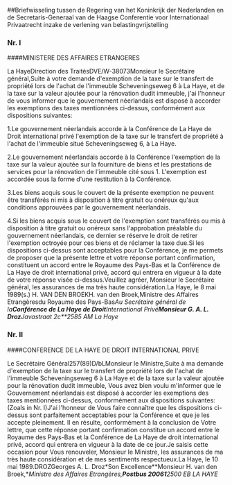 <meta http-equiv='Content-Type' content='text/html; charset=utf-8' />

##Briefwisseling tussen de Regering van het Koninkrijk der Nederlanden en de Secretaris-Generaal van de Haagse Conferentie voor Internationaal Privaatrecht inzake de verlening van belastingvrijstelling

### Nr.  I  

####MINISTERE DES AFFAIRES ETRANGERES

La HayeDirection des TraitésDVE/W-38073Monsieur le Secrétaire général,Suite à votre demande d'exemption de la taxe sur le transfert de propriété lors de l'achat de l'immeuble Scheveningseweg 6 à La Haye, et de la taxe sur la valeur ajoutée pour la rénovation dudit immeuble, j'ai l'honneur de vous informer que le gouvernement néerlandais est disposé à accorder les exemptions des taxes mentionnées ci-dessus, conformément aux dispositions suivantes:

1.Le gouvernement néerlandais accorde à la Conférence de La Haye de Droit international privé l'exemption de la taxe sur le transfert de propriété à l'achat de l'immeuble situé Scheveningseweg 6, à La Haye.

2.Le gouvernement néerlandais accorde à la Conférence l'exemption de la taxe sur la valeur ajoutée sur la fourniture de biens et les prestations de services pour la rénovation de l'immeuble cité sous 1. L'exemption est accordée sous la forme d'une restitution à la Conférence.

3.Les biens acquis sous le couvert de la présente exemption ne peuvent être transférés ni mis à disposition à titre gratuit ou onéreux qu'aux conditions approuvées par le gouvernement néerlandais.

4.Si les biens acquis sous le couvert de l'exemption sont transférés ou mis à disposition à titre gratuit ou onéreux sans l'approbation préalable du gouvernement néerlandais, ce dernier se réserve le droit de retirer l'exemption octroyée pour ces biens et de réclamer la taxe due.Si les dispositions ci-dessus sont acceptables pour la Conférence, je me permets de proposer que la présente lettre et votre réponse portant confirmation, constituent un accord entre le Royaume des Pays-Bas et la Conférence de La Haye de droit international privé, accord qui entrera en vigueur à la date de votre réponse visée ci-dessus.Veuillez agréer, Monsieur le Secrétaire général, les assurances de ma très haute considération.La Haye, le 8 mai 1989(s.) H. VAN DEN BROEKH. van den Broek,Ministre des Affaires Etrangèresdu Royaume des Pays-Bas*Au Secrétaire général de la**Conférence de La Haye de Droit**International Privé**Monsieur G. A. L. Droz**Javastraat 2c**2585 AM La Haye*

### Nr.  II  

####CONFERENCE DE LA HAYE DE DROIT INTERNATIONAL PRIVE

Le Secrétaire Général257(89)D/bLMonsieur le Ministre,Suite à ma demande d'exemption de la taxe sur le transfert de propriété lors de l'achat de l'immeuble Scheveningseweg 6 à La Haye et de la taxe sur la valeur ajoutée pour la rénovation dudit immeuble, Vous avez bien voulu m'informer que le Gouvernement néerlandais est disposé à accorder les exemptions des taxes mentionnées ci-dessus, conformément aux dispositions suivantes:(Zoals in Nr. I)J'ai l'honneur de Vous faire connaître que les dispositions ci-dessus sont parfaitement acceptables pour la Conférence et que je les accepte pleinement. Il en résulte, conformément à la conclusion de Votre lettre, que cette réponse portant confirmation constitue un accord entre le Royaume des Pays-Bas et la Conférence de La Haye de droit international privé, accord qui entrera en vigueur à la date de ce jour.Je saisis cette occasion pour Vous renouveler, Monsieur le Ministre, les assurances de ma très haute considération et de mes sentiments respectueux.La Haye, le 10 mai 1989.DROZGeorges A. L. Droz*Son Excellence**Monsieur H. van den Broek,**Ministre des Affaires Etrangères,**Postbus 20061**2500 EB LA HAYE*
